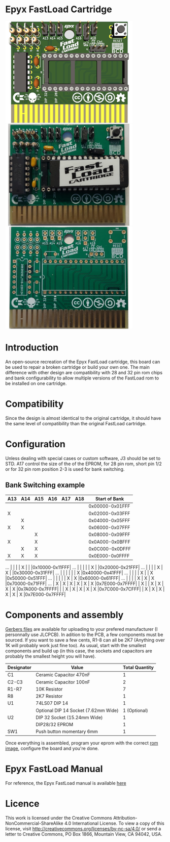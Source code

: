 # Epyx FastLoad Cartridge

![Epyx FastLoad Rendering](Images/Epyx-FastLoad_Small.png)
![Epyx FastLoad Populated](Images/Epyx-FastLoad_Populated_small.png)
![Epyx FastLoad PCB](Images/Epyx-FastLoad_PCB_small.png)

# Introduction

An open-source recreation of the Epyx FastLoad cartridge, this board can be used to repair a broken cartridge or build your own one. The main difference with other design are compatibility with 28 and 32 pin rom chips and bank configurability to allow multiple versions of the FastLoad rom to be installed on one cartridge.

# Compatibility

Since the design is almost identical to the original cartridge, it should have the same level of compatibility than the original FastLoad cartridge.

# Configuration

Unless dealing with special cases or custom software, J3 should be set to STD. A17 control the size of the of the EPROM, for 28 pin rom, short pin 1/2 or for 32 pin rom position 2-3 is used for bank switching.

## Bank Switching example

|A13|A14|A15|A16|A17|A18| Start of Bank |
|---|---|---|---|---|---|---------------|
|   |   |   |   |   |   |0x00000-0x01FFF|
| X |   |   |   |   |   |0x02000-0x03FFF|
|   | X |   |   |   |   |0x04000-0x05FFF|
| X | X |   |   |   |   |0x06000-0x07FFF|
|   |   | X |   |   |   |0x08000-0x09FFF|
| X |   | X |   |   |   |0x0A000-0x0BFFF|
|   | X | X |   |   |   |0x0C000-0x0DFFF|
| X | X | X |   |   |   |0x0E000-0x0FFFF|
...
|   |   |   | X |   |   |0x10000-0x11FFF|
...
|   |   |   |   | X |   |0x20000-0x21FFF|
...
|   |   |   | X | X |   |0x30000-0x31FFF|
...
|   |   |   |   |   | X |0x40000-0x41FFF|
...
|   |   |   | X |   | X |0x50000-0x51FFF|
...
|   |   |   |   | X | X |0x60000-0x61FFF|
...
|   |   |   | X | X | X |0x70000-0x71FFF|
...
| X | X | X | X | X | X |0x7E000-0x7FFFF|
| X |   | X | X | X | X |0x7A000-0x7FFFF|
|   | X | X | X | X | X |0x7C000-0x7CFFF|
| X | X | X | X | X | X |0x7E000-0x7FFFF|

# Components and assembly

[Gerbers files](Gerbers/) are available for uploading to your prefered manufacturer (I personnally use JLCPCB). In adition to the PCB, a few components must be sourced. If you want to save a few cents, R1-8 can all be 2K7 (Anything over 1K will probably work just fine too). As usual, start with the smallest components and build up (in this case, the sockets and capacitors are probably the smallest height you will have).

|Designator|Value                                |Total Quantity|
|----------|-------------------------------------|--------------|
|C1        |Ceramic Capacitor 470nF              |1             |
|C2-C3     |Ceramic Capacitor 100nF              |2             |
|R1-R7     |10K Resistor                         |7             |
|R8        |2K7 Resistor                         |1             |
|U1        |74LS07 DIP 14                        |1             |
|          |Optional DIP 14 Socket (7.62mm Wide) |1 (Optional)  |
|U2        |DIP 32 Socket (15.24mm Wide)         |1             |
|          |DIP28/32 EPROM                       |1             |
|SW1       |Push button momentary 6mm            |1             |

Once everything is assembled, program your eprom with the correct [rom image](Roms/), configure the board and you're done.

# Epyx FastLoad Manual

For reference, the Epyx FastLoad manual is available [here](Manual/)

# Licence

This work is licensed under the Creative Commons Attribution-NonCommercial-ShareAlike 4.0 International License. To view a copy of this license, visit http://creativecommons.org/licenses/by-nc-sa/4.0/ or send a letter to Creative Commons, PO Box 1866, Mountain View, CA 94042, USA.
